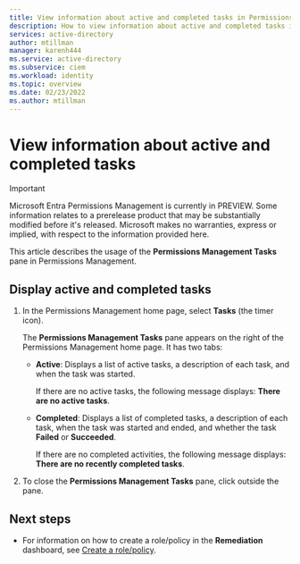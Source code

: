 ```yaml
---
title: View information about active and completed tasks in Permissions Management
description: How to view information about active and completed tasks in the Activities pane in Permissions Management.
services: active-directory
author: mtillman
manager: karenh444
ms.service: active-directory
ms.subservice: ciem
ms.workload: identity
ms.topic: overview
ms.date: 02/23/2022
ms.author: mtillman
---
```


# View information about active and completed tasks

> [!IMPORTANT]
> Microsoft Entra Permissions Management is currently in PREVIEW.
> Some information relates to a prerelease product that may be substantially modified before it's released. Microsoft makes no warranties, express or implied, with respect to the information provided here.

This article describes the usage of the **Permissions Management Tasks** pane in Permissions Management.

## Display active and completed tasks

1. In the Permissions Management home page, select **Tasks** (the timer icon).

    The **Permissions Management Tasks** pane appears on the right of the Permissions Management home page. It has two tabs:
    - **Active**: Displays a list of active tasks, a description of each task, and when the task was started.

         If there are no active tasks, the following message displays: **There are no active tasks**.
    - **Completed**: Displays a list of completed tasks, a description of each task, when the task was started and ended, and whether the task **Failed** or **Succeeded**.

         If there are no completed activities, the following message displays: **There are no recently completed tasks**.
1. To close the **Permissions Management Tasks** pane, click outside the pane.

## Next steps

- For information on how to create a role/policy in the **Remediation** dashboard, see [Create a role/policy](how-to-create-role-policy.md).
